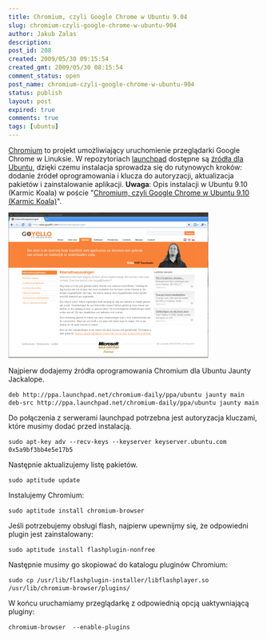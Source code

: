 ```yaml
---
title: Chromium, czyli Google Chrome w Ubuntu 9.04
slug: chromium-czyli-google-chrome-w-ubuntu-904
author: Jakub Zalas
description: 
post_id: 208
created: 2009/05/30 09:15:54
created_gmt: 2009/05/30 08:15:54
comment_status: open
post_name: chromium-czyli-google-chrome-w-ubuntu-904
status: publish
layout: post
expired: true
comments: true
tags: [ubuntu]
---
```


[Chromium](http://chromium.org/) to projekt umożliwiający uruchomienie przeglądarki Google Chrome w Linuksie. W repozytoriach [launchpad](https://launchpad.net/chromium-project) dostępne są [źródła dla Ubuntu](https://launchpad.net/~chromium-daily/+archive/ppa), dzięki czemu instalacja sprowadza się do rutynowych kroków: dodanie źródeł oprogramowania i klucza do autoryzacji, aktualizacja pakietów i zainstalowanie aplikacji. **Uwaga**: Opis instalacji w Ubuntu 9.10 (Karmic Koala) w poście "[Chromium, czyli Google Chrome w Ubuntu 9.10 (Karmic Koala)](/chromium-czyli-google-chrome-w-ubuntu-910-karmic-koala)".

![Przeglądarka Chromium](/uploads/wp/2009/05/chromium-goyello-400x291.png)

Najpierw dodajemy źródła oprogramowania Chromium dla Ubuntu Jaunty Jackalope. 
    
    
    deb http://ppa.launchpad.net/chromium-daily/ppa/ubuntu jaunty main
    deb-src http://ppa.launchpad.net/chromium-daily/ppa/ubuntu jaunty main

Do połączenia z serwerami launchpad potrzebna jest autoryzacja kluczami, które musimy dodać przed instalacją. 
    
    
    sudo apt-key adv --recv-keys --keyserver keyserver.ubuntu.com 0x5a9bf3bb4e5e17b5

Następnie aktualizujemy listę pakietów. 
    
    
    sudo aptitude update

Instalujemy Chromium: 
    
    
    sudo aptitude install chromium-browser

Jeśli potrzebujemy obsługi flash, najpierw upewnijmy się, że odpowiedni plugin jest zainstalowany: 
    
    
    sudo aptitude install flashplugin-nonfree

Następnie musimy go skopiować do katalogu pluginów Chromium: 
    
    
    sudo cp /usr/lib/flashplugin-installer/libflashplayer.so /usr/lib/chromium-browser/plugins/

W końcu uruchamiamy przeglądarkę z odpowiednią opcją uaktywniającą pluginy: 
    
    
    chromium-browser  --enable-plugins
